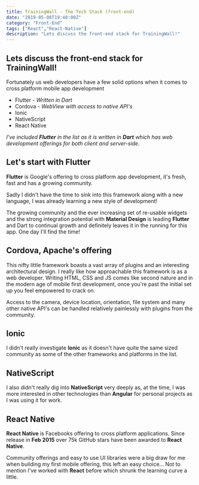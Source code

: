 ```yaml
---
title: TrainingWall - The Tech Stack (front-end)
date: "2019-05-08T19:40:00Z"
category: "Front-End"
tags: ["React","React-Native"]
description: "Lets discuss the front-end stack for TrainingWall!"
---
```


## Lets discuss the front-end stack for TrainingWall!

Fortunately us web developers have a few solid options when it comes to cross platform mobile app development

* Flutter - *Written in Dart*
* Cordova - *WebView with access to native API's*
* Ionic
* NativeScript
* React Native

*I've included ***Flutter*** in the list as it is written in **Dart** which has web development offerings for both client and server-side.*

## Let's start with Flutter

**Flutter** is Google's offering to cross platform app development, it's fresh, fast and has a growing community.

Sadly I didn't have the time to sink into this framework along with a new language, I was already learning a new style of development!

The growing community and the ever increasing set of re-usable widgets and the strong integration potential with **Material Design** is leading **Flutter** and Dart to continual growth and definitely leaves it in the running for this app. One day I'll find the time!

## Cordova, Apache's offering

This nifty little framework boasts a vast array of plugins and an interesting architectural design. I really like how approachable this framework is as a web developer. Writing HTML, CSS and JS comes like second nature and in the modern age of mobile first development, once you're past the initial set up you feel empowered to crack on.

Access to the camera, device location, orientation, file system and many other native API's can be handled relatively painlessly with plugins from the community.

## Ionic

I didn't really investigate **Ionic** as it doesn't have quite the same sized community as some of the other frameworks and platforms in the list.

## NativeScript

I also didn't really dig into **NativeScript** very deeply as, at the time, I was more interested in other technologies than **Angular** for personal projects as I was using it for work.

## React Native

**React Native** is Facebooks offering to cross platform applications. Since release in **Feb 2015** over 75k GitHub stars have been awarded to **React Native**.

Community offerings and easy to use UI libraries were a big draw for me when building my first mobile offering, this left an easy choice... Not to mention I've worked with **React** before which shrunk the learning curve a little.
